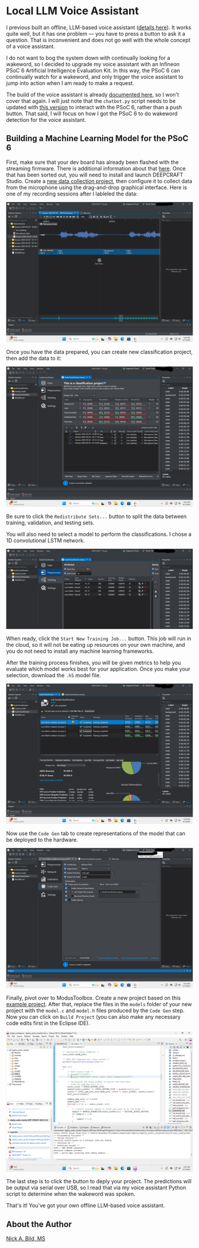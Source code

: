 # Local LLM Voice Assistant

I previous built an offline, LLM-based voice assistant ([details here](https://github.com/nickbild/local_llm_assistant)). It works quite well, but it has one problem — you have to press a button to ask it a question. That is inconvenient and does not go well with the whole concept of a voice assistant.

I do not want to bog the system down with continually looking for a wakeword, so I decided to upgrade my voice assistant with an Infineon PSoC 6 Artificial Intelligence Evaluation Kit. In this way, the PSoC 6 can continually watch for a wakeword, and only trigger the voice assistant to jump into action when I am ready to make a request.

The build of the voice assistant is already [documented here](https://github.com/nickbild/local_llm_assistant), so I won't cover that again. I will just note that the `chatbot.py` script needs to be updated with [this version](https://github.com/nickbild/psoc6_voice_assistant/blob/main/chatbot.py) to interact with the PSoC 6, rather than a push button. That said, I will focus on how I got the PSoC 6 to do wakeword detection for the voice assistant.

## Building a Machine Learning Model for the PSoC 6

First, make sure that your dev board has already been flashed with the streaming firmware. There is additional information about that [here](https://developer.imagimob.com/getting-started/infineon-ai-evaluation-kit). Once that has been sorted out, you will need to install and launch DEEPCRAFT Studio. Create a [new data collection project](https://developer.imagimob.com/data-preparation/data-collection/data-collection-using-new-streaming-firmware), then configure it to collect data from the microphone using the drag-and-drop graphical interface. Here is one of my recording sessions after I lableled the data:

![](https://raw.githubusercontent.com/nickbild/psoc6_voice_assistant/refs/heads/main/media/data_collection.png)

Once you have the data prepared, you can create new classification project, then add the data to it:

![](https://raw.githubusercontent.com/nickbild/psoc6_voice_assistant/refs/heads/main/media/add_data.png)

Be sure to click the `Redistribute Sets...` button to split the data between training, validation, and testing sets.

You will also need to select a model to perform the classifications. I chose a 1D convolutional LSTM network.

![](https://raw.githubusercontent.com/nickbild/psoc6_voice_assistant/refs/heads/main/media/model.png)

When ready, click the `Start New Training Job...` button. This job will run in the cloud, so it will not be eating up resources on your own machine, and you do not need to install any machine learning frameworks.

After the training process finishes, you will be given metrics to help you evaluate which model works best for your application. Once you make your selection, download the `.h5` model file.

![](https://raw.githubusercontent.com/nickbild/psoc6_voice_assistant/refs/heads/main/media/training_results.png)

Now use the `Code Gen` tab to create representations of the model that can be deployed to the hardware.

![](https://raw.githubusercontent.com/nickbild/psoc6_voice_assistant/refs/heads/main/media/code_gen.png)

Finally, pivot over to ModusToolbox. Create a new project based on this [example project](https://bitbucket.org/imagimob/imagimob-deploy-code-example-psoc-edge/src/main/). After that, replace the files in the `models` folder of your new project with the `model.c` and `model.h` files produced by the `Code Gen` step. Now you can click on `Build Project` (you can also make any necessary code edits first in the Eclipse IDE).

![](https://raw.githubusercontent.com/nickbild/psoc6_voice_assistant/refs/heads/main/media/eclipse.png)

The last step is to click the button to deply your project. The predictions will be output via serial over USB, so I read that via my voice assistant Python script to determine when the wakeword was spoken.

That's it! You've got your own offline LLM-based voice assistant.

## About the Author

[Nick A. Bild, MS](https://nickbild79.firebaseapp.com/#!/)
